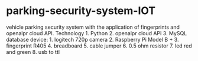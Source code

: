 # parking-security-system-IOT
vehicle parking security system with the application of fingerprints and openalpr cloud API.  Technology 1. Python 2. openalpr cloud API 3. MySQL database   device: 1. logitech 720p camera 2. Raspberry Pi Model B + 3. fingerprint R405 4. breadboard 5. cable jumper 6. 0.5 ohm resistor 7. led red and green 8. usb to ttl

